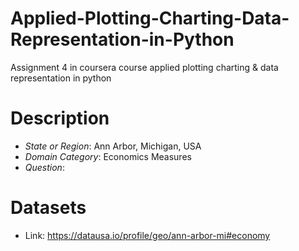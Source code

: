 # Applied-Plotting-Charting-Data-Representation-in-Python
Assignment 4 in coursera course applied plotting charting &amp; data representation in python

# Description
- _State or Region_: Ann Arbor, Michigan, USA
- _Domain Category_: Economics Measures
- _Question_: 

# Datasets
- Link: https://datausa.io/profile/geo/ann-arbor-mi#economy
